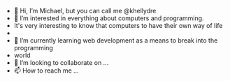 - 👋 Hi, I’m Michael, but you can call me @khellydre
- 👀 I’m interested in everything about computers and programming.
-  It's very interesting to know that computers to have their own way of life
-  
- 🌱 I’m currently learning web development as a means to break into the programming
- world
- 💞️ I’m looking to collaborate on ...
- 📫 How to reach me ...

<!---
Khellydre/Khellydre is a ✨ special ✨ repository because its `README.md` (this file) appears on your GitHub profile.
You can click the Preview link to take a look at your changes.
--->
